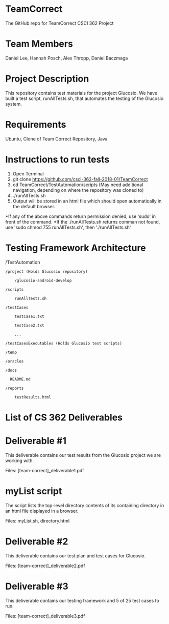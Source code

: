 # TeamCorrect
The GitHub repo for TeamCorrect CSCI 362 Project

# Team Members
Daniel Lee, Hannah Posch, Alex Thropp, Daniel Baczmaga

# Project Description
This repository contains test materials for the project Glucosio. We have built a test script, runAllTests.sh, that automates the testing of the Glucosio system.

# Requirements
Ubuntu, Clone of Team Correct Repository, Java

# Instructions to run tests
1) Open Terminal
2) git clone https://github.com/csci-362-fall-2018-01/TeamCorrect
3) cd TeamCorrect/TestAutomation/scripts (May need additional navigation, depending on where the repository was cloned to)
4) ./runAllTests.sh
5) Output will be stored in an html file which should open automatically in the default browser.

*If any of the above commands return permission denied, use 'sudo' in front of the command.
*If the ./runAllTests.sh returns comman not found, use 'sudo chmod 755 runAllTests.sh', then './runAllTests.sh'

# Testing Framework Architecture
/TestAutomation

    /project (Holds Glucosio repository)
    
        /glucosio-android-develop
        
    /scripts
    
        runAllTests.sh
        
    /testCases
    
        testCase1.txt
        
        testCase2.txt
        
        ...
        
    /testCasesExecutables (Holds Glucosio test scripts)
    
    /temp
    
    /oracles
    
    /docs
    
      README.md
      
    /reports
    
        testResults.html
 
# List of CS 362 Deliverables
# Deliverable #1
This deliverable contains our test results from the Glucosio project we are working with.

Files:
[team-correct]_deliverable1.pdf

# myList script
The script  lists the top-level directory contents of its containing directory in an html file displayed in a browser.

Files:
myList.sh,
directory.html

# Deliverable #2
This deliverable contains our test plan and test cases for Glucosio.

Files:
[team-correct]_deliverable2.pdf

# Deliverable #3
This deliverable contains our testing framework and 5 of 25 test cases to run.

Files:
[team-correct]_deliverable3.pdf

